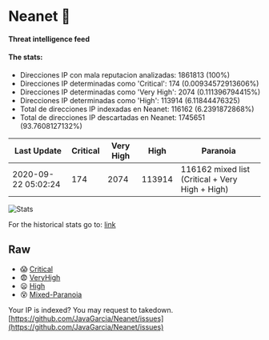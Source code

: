 # Neanet :hocho:
#### Threat intelligence feed
#### The stats:

- Direcciones IP con mala reputacion analizadas: 1861813 (100%)
- Direcciones IP determinadas como 'Critical':  174 (0.00934572913606%)
- Direcciones IP determinadas como 'Very High':  2074 (0.111396794415%)
- Direcciones IP determinadas como 'High':  113914 (6.11844476325)
- Total de direcciones IP indexadas en Neanet:  116162 (6.2391872868%)
- Total de direcciones IP descartadas en Neanet:  1745651 (93.7608127132%)

| Last Update | Critical | Very High | High | Paranoia |
| --- | --- | --- | --- | --- |
| 2020-09-22 05:02:24 | 174 | 2074 | 113914 | 116162 mixed list (Critical + Very High + High)|

![Stats](https://docs.google.com/spreadsheets/d/e/2PACX-1vSnaNMIXVabIpDJjufMlzH7poXnshF3mgd8Is1g9ytUEzVsP5my4Trn8f-xkoLLQ38xpL3HtmUexLo6/pubchart?oid=501124687&format=image)

For the historical stats go to: [link](/stats.csv)
## Raw
- :scream: [Critical](https://raw.githubusercontent.com/JavaGarcia/Neanet/master/blacklists/neanet_critical.txt)
- :fearful: [VeryHigh](https://raw.githubusercontent.com/JavaGarcia/Neanet/master/blacklists/neanet_veryHigh.txtt)
- :frowning: [High](https://raw.githubusercontent.com/JavaGarcia/Neanet/master/blacklists/neanet_high.txt)
- :dizzy_face: [Mixed-Paranoia](https://raw.githubusercontent.com/JavaGarcia/Neanet/master/blacklists/neanet_all.txt)


Your IP is indexed? You may request to takedown. [https://github.com/JavaGarcia/Neanet/issues](https://github.com/JavaGarcia/Neanet/issues)

















































































































































































































































































































































































































































































































































































































































































































































































































































































































































































